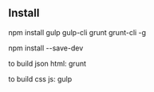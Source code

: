 ## Install

npm install gulp gulp-cli grunt grunt-cli -g

npm install --save-dev

to build json html:
grunt

to build css js:
gulp




